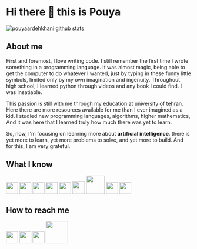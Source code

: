 # Hi there 👋 this is Pouya

[![pouyaardehkhani github stats](https://github-readme-stats.vercel.app/api?username=pouyaardehkhani&show_icons=true&theme=tokyonight)](https://github.com/pouyaardehkhani)

## About me
First and foremost, I love writing code. I still remember the first time I wrote something in a programming language. It was almost magic, being able to get the computer to do whatever I wanted, just by typing in these funny little symbols, limited only by my own imagination and ingenuity. Throughout high school, I learned python through videos and any book I could find. I was insatiable.

This passion is still with me through my education at university of tehran. Here there are more resources available for me than I ever imagined as a kid. I studied new programming languages, algorithms, higher mathematics, And it was here that I learned truly how much there was yet to learn.

So, now, I'm focusing on learning more about **artificial intelligence**. there is yet more to learn, yet more problems to solve, and yet more to build. And for this, I am very grateful.

## What I know
<img src="https://cdn.cdnlogo.com/logos/c/76/c.svg" width="32"> <img src="https://www.vectorlogo.zone/logos/kotlinlang/kotlinlang-icon.svg" width="32"> <img src="https://www.vectorlogo.zone/logos/java/java-icon.svg" width="32"> <img src="https://www.vectorlogo.zone/logos/git-scm/git-scm-icon.svg" width="32">
<img src="https://www.vectorlogo.zone/logos/python/python-icon.svg" width="32">
<img src="https://zappysys.com/blog/wp-content/uploads/2018/06/tableau-integration-logo.png" width="34">
<img src="https://upload.wikimedia.org/wikipedia/commons/thumb/9/92/LaTeX_logo.svg/1599px-LaTeX_logo.svg.png" width="50">
<img src="https://www.vectorlogo.zone/logos/github/github-tile.svg" width="32">
<img src="https://upload.wikimedia.org/wikipedia/commons/6/6a/Gnu-octave-logo.svg" width="32">

## How to reach me
[<img src="https://www.vectorlogo.zone/logos/telegram/telegram-tile.svg" width="32">](https://t.me/Pouya_ardehkhani) [<img src="https://www.vectorlogo.zone/logos/linkedin/linkedin-tile.svg" width="32">](https://www.linkedin.com/in/pouya-ardehkhani) [<img src="https://www.vectorlogo.zone/logos/twitter/twitter-tile.svg" width="32">](https://twitter.com/PouyaA08879851) [<img src="https://www.vectorlogo.zone/logos/kaggle/kaggle-ar21.svg" width="60">](https://www.kaggle.com/pouyaardehkhani) 


<!--
**pouyaardehkhani/PouyaArdehkhani** is a ✨ _special_ ✨ repository because its `README.md` (this file) appears on your GitHub profile.

Here are some ideas to get you started:

- 🔭 I’m currently working on ...
- 🌱 I’m currently learning ...
- 👯 I’m looking to collaborate on ...
- 🤔 I’m looking for help with ...
- 💬 Ask me about ...
- 📫 How to reach me: ...
- 😄 Pronouns: ...
- ⚡ Fun fact: ...
-->

